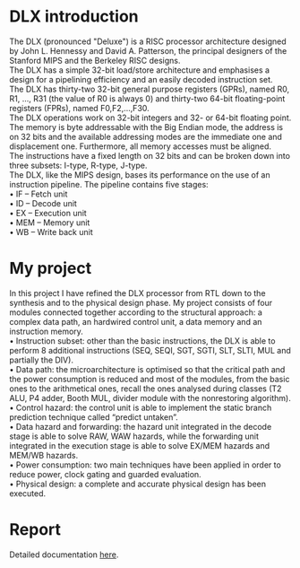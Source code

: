 # DLX introduction
The DLX (pronounced "Deluxe") is a RISC processor architecture designed by
John L. Hennessy and David A. Patterson, the principal designers of the
Stanford MIPS and the Berkeley RISC designs.<br />
The DLX has a simple
32-bit load/store architecture and emphasises a design for a pipelining efficiency
and an easily decoded instruction set.<br />
The DLX has thirty-two 32-bit general purpose registers (GPRs), named R0,
R1, ..., R31 (the value of R0 is always 0) and thirty-two 64-bit floating-point
registers (FPRs), named F0,F2,…,F30.<br />
The DLX operations work on 32-bit integers and 32- or 64-bit floating point.
The memory is byte addressable with the Big Endian mode, the address is on 32
bits and the available addressing modes are the immediate one and
displacement one. Furthermore, all memory accesses must be aligned.<br />
The instructions have a fixed length on 32 bits and can be broken down into
three subsets: I-type, R-type, J-type.<br />
The DLX, like the MIPS design, bases its performance on the use of an
instruction pipeline. The pipeline contains five stages:<br />
• IF – Fetch unit<br />
• ID – Decode unit<br />
• EX – Execution unit<br />
• MEM – Memory unit<br />
• WB – Write back unit<br />

# My project
In this project I have refined the DLX processor from RTL down to the
synthesis and to the physical design phase. My project consists of four modules
connected together according to the structural approach: a complex data path,
an hardwired control unit, a data memory and an instruction memory.<br />
• Instruction subset: other than the basic instructions, the DLX is able to
perform 8 additional instructions (SEQ, SEQI, SGT, SGTI, SLT, SLTI, MUL
and partially the DIV).<br />
• Data path: the microarchitecture is optimised so that the critical path and the
power consumption is reduced and most of the modules, from the basic ones
to the arithmetical ones, recall the ones analysed during classes (T2 ALU, P4 adder, Booth MUL, divider module with the nonrestoring
algorithm).<br />
• Control hazard: the control unit is able to implement the static branch
prediction technique called “predict untaken”.<br />
• Data hazard and forwarding: the hazard unit integrated in the decode stage is
able to solve RAW, WAW hazards, while the forwarding unit integrated in the
execution stage is able to solve EX/MEM hazards and MEM/WB hazards.<br />
• Power consumption: two main techniques have been applied in order to
reduce power, clock gating and guarded evaluation.<br />
• Physical design: a complete and accurate physical design has been executed.<br />

# Report
Detailed documentation [here](Report_DLX_Group23.pdf).
